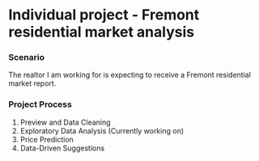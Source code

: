 # Individual project - Fremont residential market analysis
### Scenario
The realtor I am working for is expecting to receive a Fremont residential market report.

### Project Process
1. Preview and Data Cleaning
2. Exploratory Data Analysis (Currently working on)
3. Price Prediction
4. Data-Driven Suggestions
